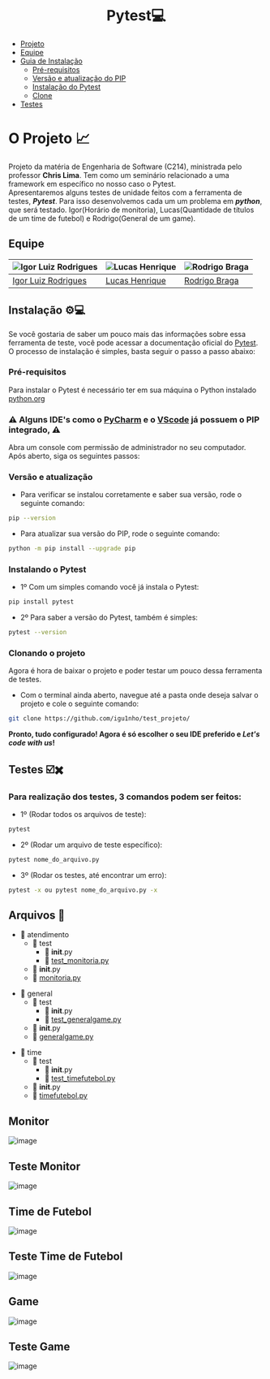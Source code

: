 <h1 align="center"> Pytest💻 </h1>

- [Projeto](#o-projeto-)
- [Equipe](#equipe)
- [Guia de Instalação](#instalação-)
   - [Pré-requisitos](#pré-requisitos)
   - [Versão e atualização do PIP](#versão-e-atualização)
   - [Instalação do Pytest](#instalando-o-pytest)
   - [Clone](#clonar-o-projeto)
- [Testes](#testes-%EF%B8%8F%EF%B8%8F)

# O Projeto 📈
Projeto da matéria de Engenharia de Software (C214), ministrada pelo professor **Chris Lima**. Tem como um seminário relacionado a uma framework em específico no nosso caso o Pytest.<br>
Apresentaremos alguns testes de unidade feitos com a ferramenta de testes, ***Pytest***. Para isso desenvolvemos cada um um problema em ***python***, que será testado.
Igor(Horário de monitoria),
Lucas(Quantidade de títulos de um time de futebol) e
Rodrigo(General de um game).

## Equipe
| ![Igor Luiz Rodrigues](https://avatars.githubusercontent.com/u/89806466?s=400&u=e8107d3d169b3775f289e49470b097b45d778d68&v=4) | ![Lucas Henrique](https://avatars.githubusercontent.com/u/89883718?v=4) | ![Rodrigo Braga](https://avatars.githubusercontent.com/u/77506652?v=4)|
| --- | --- | --- |
| [Igor Luiz Rodrigues](https://github.com/igu1nho) | [Lucas Henrique](https://github.com/LucasHGraciano) | [Rodrigo Braga](https://github.com/Zenks1) |


## Instalação ⚙💻
Se você gostaria de saber um pouco mais das informações sobre essa ferramenta de teste, você pode acessar a documentação oficial do <a href="https://docs.pytest.org/en/stable/index.html">Pytest</a>.<br> O processo de instalação é simples, basta seguir o passo a passo abaixo:

### Pré-requisitos
Para instalar o Pytest é necessário ter em sua máquina o Python instalado <a href="https://www.python.org/">python.org</a>

### ⚠️ Alguns IDE's como o <a href="https://www.jetbrains.com/pt-br/pycharm/">PyCharm</a> e o <a href="https://www.code.visualstudio.com/ ">VScode</a> já possuem o PIP integrado, ⚠️<br>

Abra um console com permissão de administrador no seu computador.
Após aberto, siga os seguintes passos:

### Versão e atualização
- Para verificar se instalou corretamente e saber sua versão, rode o seguinte comando:
```bash
pip --version
```

- Para atualizar sua versão do PIP, rode o seguinte comando:
```bash
python -m pip install --upgrade pip
```

### Instalando o Pytest
- 1º Com um simples comando você já instala o Pytest:
```bash
pip install pytest
```

- 2º Para saber a versão do Pytest, também é simples:
```bash
pytest --version
```

### Clonando o projeto
Agora é hora de baixar o projeto e poder testar um pouco dessa ferramenta de testes.
- Com o terminal ainda aberto, navegue até a pasta onde deseja salvar o projeto e cole o seguinte comando:
```bash
git clone https://github.com/igu1nho/test_projeto/
```

**Pronto, tudo configurado! Agora é só escolher o seu IDE preferido e _Let's code with us_!**

## Testes ☑️✖️
### Para realização dos testes, 3 comandos podem ser feitos:
- 1º (Rodar todos os arquivos de teste):
```bash
pytest
```

- 2º (Rodar um arquivo de teste específico):
```bash
pytest nome_do_arquivo.py
```

- 3º (Rodar os testes, até encontrar um erro):
```bash
pytest -x ou pytest nome_do_arquivo.py -x
```

## Arquivos :open_file_folder:
<!--ts-->
  * :file_folder: atendimento
    * :file_folder: test
        * :page_facing_up: __init__.py
        * :page_facing_up: [test_monitoria.py](#teste-atendimento)
     * :page_facing_up: __init__.py
     * :page_facing_up: [monitoria.py](#atendimento)
<!--te-->

<!--ts-->
  * :file_folder: general
    * :file_folder: test
        * :page_facing_up: __init__.py
        * :page_facing_up: [test_generalgame.py](#teste-generalgame)
     * :page_facing_up: __init__.py
     * :page_facing_up: [generalgame.py](#generalgame)
<!--te-->

<!--ts-->
  * :file_folder: time
    * :file_folder: test
        * :page_facing_up: __init__.py
        * :page_facing_up: [test_timefutebol.py](#teste-timefutebol)
     * :page_facing_up: __init__.py
     * :page_facing_up: [timefutebol.py](#timefutebol)
<!--te-->

## Monitor
![image](https://camo.githubusercontent.com/1d2b281547283b669bbf24e572c9cad285a931506446b657206c410df5dac1fc/68747470733a2f2f692e696d6775722e636f6d2f7650457051416a2e706e67)

## Teste Monitor
![image](https://camo.githubusercontent.com/dc6c0d473b4a68e866d54a8699d53ca49b5e435ab5c19fa48a271862a3d0f7ee/68747470733a2f2f692e696d6775722e636f6d2f6b5654746658352e706e67)

## Time de Futebol
![image](https://camo.githubusercontent.com/fb339bb1aa7ab7cf33ef0465966ff37156a40f4287f0a150716774a9feb787d1/68747470733a2f2f692e696d6775722e636f6d2f327031555155632e706e67)

## Teste Time de Futebol
![image](https://camo.githubusercontent.com/fae8dcfde795b867dee802b4ef51056c9e8f466aeab6226ad60724cdfc3aed80/68747470733a2f2f692e696d6775722e636f6d2f706c596f4849642e706e67)

## Game
![image](https://camo.githubusercontent.com/d95e92db9233b6d0408276c3fda7ee3518417f5beeedbf7b3ad0b647a7c0f036/68747470733a2f2f692e696d6775722e636f6d2f634175426454652e706e67)

## Teste Game
![image](https://camo.githubusercontent.com/0729c833cbf5523efa886ca42f708e9ab8998a52bd7ca1731fdf58d8462414d8/68747470733a2f2f692e696d6775722e636f6d2f70636950306b412e706e67)
